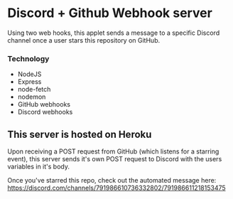 # Discord + Github Webhook server

Using two web hooks, this applet sends a message to a specific Discord channel once a user stars this repository on GitHub.


### Technology

* NodeJS
* Express
* node-fetch
* nodemon
* GitHub webhooks
* Discord webhooks

## This server is hosted on Heroku

Upon receiving a POST request from GitHub (which listens for a starring event), this server sends it's own POST request to Discord with the users variables in it's body.

Once you've starred this repo, check out the automated message here:
https://discord.com/channels/791986610736332802/791986611218153475
